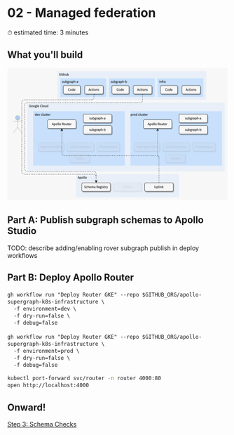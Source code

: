 # 02 - Managed federation

⏱ estimated time: 3 minutes

## What you'll build

![Architecture diagram of the supergraph](diagram.png)

## Part A: Publish subgraph schemas to Apollo Studio

TODO: describe adding/enabling rover subgraph publish in deploy workflows

## Part B: Deploy Apollo Router

```
gh workflow run "Deploy Router GKE" --repo $GITHUB_ORG/apollo-supergraph-k8s-infrastructure \
  -f environment=dev \
  -f dry-run=false \
  -f debug=false

gh workflow run "Deploy Router GKE" --repo $GITHUB_ORG/apollo-supergraph-k8s-infrastructure \
  -f environment=prod \
  -f dry-run=false \
  -f debug=false
```

```sh
kubectl port-forward svc/router -n router 4000:80
open http://localhost:4000
```

## Onward!

[Step 3: Schema Checks](../03-schema-checks/)
